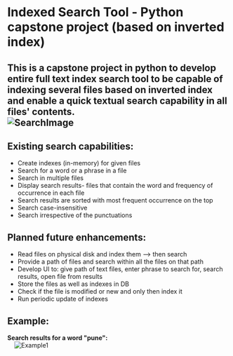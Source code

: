 # Indexed Search Tool - Python capstone project (based on inverted index)
This is a capstone project in python to develop entire full text index search tool to be capable of indexing several files based on inverted index and enable a quick textual search capability in all files' contents. <br />
![SearchImage](https://drive.google.com/uc?id=10sWLl8uxAM77RT7YRdLZaiVOs4QxOFOW)
---

## Existing search capabilities:
  - Create indexes (in-memory) for given files
  - Search for a word or a phrase in a file
  - Search in multiple files
  - Display search results- files that contain the word and frequency of occurrence in each file
  - Search results are sorted with most frequent occurrence on the top
  - Search case-insensitive
  - Search irrespective of the punctuations

## Planned future enhancements:
  - Read files on physical disk and index them --> then search
  - Provide a path of files and search within all the files on that path
  - Develop UI to: give path of text files, enter phrase to search for, search results, open file from results
  - Store the files as well as indexes in DB
  - Check if the file is modified or new and only then index it
  - Run periodic update of indexes

## Example:
**Search results for a word "pune":** <br />
&nbsp;&nbsp;&nbsp;&nbsp;![Example1](https://drive.google.com/uc?id=1LbsZEqt8mRDkpddZDlpOzePSLvtPesFO)
